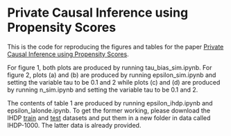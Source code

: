 # Private Causal Inference using Propensity Scores

This is the code for reproducing the figures and tables for the paper [Private Causal Inference using Propensity Scores](arvix.org).

For figure 1, both plots are produced by running tau_bias_sim.ipynb.
For figure 2, plots (a) and (b) are produced by running epsilon_sim.ipynb and setting the variable tau to be 0.1 and 2 
while plots (c) and (d) are produced by running n_sim.ipynb and setting the variable tau to be 0.1 and 2.

The contents of table 1 are produced by running epsilon_ihdp.ipynb and epsilon_lalonde.ipynb. To get the former working, please
download the IHDP [train](http://www.fredjo.com/files/ihdp_npci_1-100.train.npz) and [test](http://www.fredjo.com/files/ihdp_npci_1-100.test.npz)
datasets and put them in a new folder in data called IHDP-1000. The latter data is already provided. 
